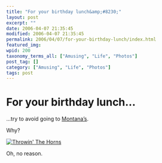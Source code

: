 ```yaml
---
title: "For your birthday lunch&amp;#8230;"
layout: post
excerpt: ""
date: 2006-04-07 21:35:45
modified: 2006-04-07 21:35:45
permalink: 2006/04/07/for-your-birthday-lunch/index.html
featured_img: 
wpid: 200
taxonomy_terms_all: ["Amusing", "Life", "Photos"]
post_tag: []
category: ["Amusing", "Life", "Photos"]
tags: post
---
```


# For your birthday lunch&#8230;

…try to avoid going to [Montana’s](http://www.montanas.ca/).

Why?

[![Throwin' The Horns](http://static.flickr.com/51/124842211_d9b6b1d96e_m.jpg)](http://www.flickr.com/photos/pj/124842211)

Oh, no reason.